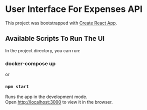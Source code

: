 # User Interface For Expenses API

This project was bootstrapped with [Create React App](https://github.com/facebook/create-react-app).

## Available Scripts To Run The UI

In the project directory, you can run:

### docker-compose up

or

### `npm start`

Runs the app in the development mode.\
Open [http://localhost:3000](http://localhost:3000) to view it in the browser.
